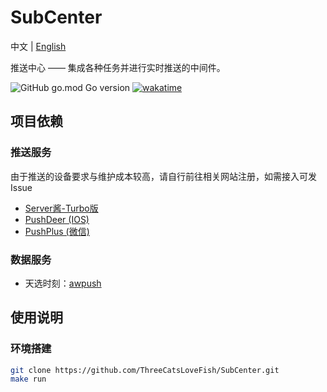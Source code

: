 # SubCenter

中文 | [English](README-en.md)

推送中心 —— 集成各种任务并进行实时推送的中间件。

![GitHub go.mod Go version](https://img.shields.io/github/go-mod/go-version/ThreeCatsLoveFish/SubCenter)
[![wakatime](https://wakatime.com/badge/github/ThreeCatsLoveFish/SubCenter.svg)](https://wakatime.com/badge/github/ThreeCatsLoveFish/SubCenter)

## 项目依赖

### 推送服务

由于推送的设备要求与维护成本较高，请自行前往相关网站注册，如需接入可发Issue

- [Server酱-Turbo版](https://sct.ftqq.com/)
- [PushDeer (IOS)](https://github.com/easychen/pushdeer)
- [PushPlus (微信)](https://www.pushplus.plus/)

### 数据服务

- 天选时刻：[awpush](https://github.com/andywang425/BLTH-server)

## 使用说明

### 环境搭建

```bash
git clone https://github.com/ThreeCatsLoveFish/SubCenter.git
make run
```
